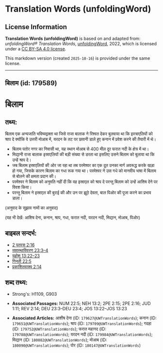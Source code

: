 # Translation Words (unfoldingWord)

## License Information

**Translation Words (unfoldingWord)** is based on and adapted from: _unfoldingWord® Translation Words_, [unfoldingWord](https://unfoldingword.org/utw), 2022, which is licensed under a [CC BY-SA 4.0 license](https://creativecommons.org/licenses/by-sa/4.0/legalcode.en).

This markdown version (created `2025-10-16`) is provided under the same license.



--------------------------------

## बिलाम (id: 179589)

बिलाम
=====

तथ्य:
-----

बिलाम एक अन्यजाति भविष्यद्वक्ता था जिसे राजा बालाक ने रिश्वत देकर बुलवाया था कि इस्त्राएलियों को श्राप दे क्योंकि वे उत्तरी मोआब में, यरदन के तट पर छावनी डाले हुए कनान में प्रवेश करने की तैयारी में थे।

* बिलाम पतोर नगर का निवासी था, यह स्थान मोआब से 400 मील दूर फरात नदी के क्षेत्र में था।
* मिद्यानी राजा बालाक इस्राएलियों की बड़ी संख्या से डरता था इसलिए उसने बिलाम को बुलाया था कि उन्हें श्राप दे।
* जब बिलाम इस्राएलियों की ओर जा रहा था तब परमेश्वर का एक दूत उनका मार्ग अवरूद्ध करके खड़ा हो गया, जिसके कारण बिलाम का गधा रूक गया था। परमेश्वर ने उस गधे को मानवीय भाषा में बिलाम से बोलने की क्षमता प्रदान की।
* परमेश्वर ने बिलाम को अनुमति नहीं दी कि वह इस्राएल को श्राप दे परन्तु बिलाम को उन्हें आशिष देने पर विवश किया।
* परन्तु बिलाम ने इस्राएल की बुराई की और उन पर झूठे देवता, बाल पिओर की पूजा करने का प्रभाव डाला।

(अनुवाद के सुझाव नामों का अनुवाद)

(यह भी देखें: आशिष देना, कनान, श्राप, गधा, फरात नदी, यरदन नदी, मिद्यान, मोआब, पिओर)

बाइबल सन्दर्भ:
--------------

* [2 पतरस 2:16](https://ref.ly/2Pet0:0)
* [व्यवस्थाविवरण 23:3–4](https://ref.ly/Deut23:3-Deut23:4)
* [यहोशू 13:22–23](https://ref.ly/Josh13:22-Josh13:23)
* [गिनती 22:5](https://ref.ly/Num22:5)
* [प्रकाशितवाक्य 2:14](https://ref.ly/Rev2:14)

शब्द तथ्य:
----------

* Strong's: H1109, G903

* **Associated Passages:** NUM 22:5; NEH 13:2; 2PE 2:15; 2PE 2:16; JUD 1:11; REV 2:14; DEU 23:3–DEU 23:4; JOS 13:22–JOS 13:23
* **Associated Articles:** आशीष देना (ID: `179627@UWTranslationWords`); कनान (ID: `179651@UWTranslationWords`); श्राप (ID: `179709@UWTranslationWords`); गदहा (ID: `179752@UWTranslationWords`); फरात महानद (ID: `179788@UWTranslationWords`); यरदन नदी (ID: `179984@UWTranslationWords`); मिद्यान (ID: `180082@UWTranslationWords`); मोआब (ID: `180090@UWTranslationWords`); पोर (ID: `180147@UWTranslationWords`)

